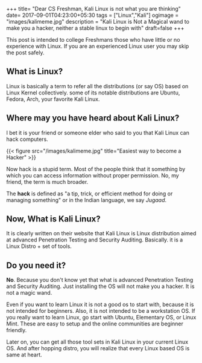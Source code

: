 +++
title= "Dear CS Freshman, Kali Linux is not what you are thinking"
date= 2017-09-01T04:23:00+05:30
tags = ["Linux","Kali"]
ogimage = "images/kalimeme.jpg"
description = "Kali Linux is Not a Magical wand to make you a hacker, neither a stable linux to begin with"
draft=false
+++

This post is intended to college Freshmans those who have little or no experience with Linux. If you are an experienced Linux user you may skip the post safely.

## What is Linux?
Linux is basically a term to refer all the distributions (or say OS) based on Linux Kernel collectively. some of its notable distributions are Ubuntu, Fedora, Arch, your favorite Kali Linux.

## Where may you have heard about Kali Linux?
I bet it is your friend or someone elder who said to you that Kali Linux can hack computers.

{{< figure src="/images/kalimeme.jpg" title="Easiest way to become a Hacker" >}}

Now hack is a stupid term. Most of the people think that it something by which you can access information without proper permission.  No, my friend, the term is much broader.

The **hack** is defined as "a tip, trick, or efficient method for doing or managing something" or in the Indian language, we say *Jugaad*.

## Now, What is Kali Linux?
It is clearly written on their website that Kali Linux is Linux distribution aimed at advanced Penetration Testing and Security Auditing. Basically. it is a Linux Distro + set of tools.

## Do you need it?
**No**. Because you don't know yet that what is advanced Penetration Testing and Security Auditing. Just installing the OS will not make you a hacker. It is not a magic wand.

Even if you want to learn Linux it is not a good os to start with, because it is not intended for beginners. Also, it is not intended to be a workstation OS. 
If you really want to learn Linux, go start with Ubuntu, Elementary OS, or Linux Mint. These are easy to setup and the online communities are beginner friendly.

Later on, you can get all those tool sets in Kali Linux in your current Linux OS. And after hopping distro, you will realize that every Linux based OS is same at heart.

